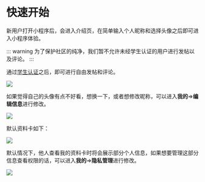 # 快速开始

新用户打开小程序后，会进入介绍页，在简单输入个人昵称和选择头像之后即可进入小程序体验。

::: warning
为了保护社区的纯净，我们暂不允许未经学生认证的用户进行发帖以及评论。
:::

通过[学生认证](./user.md#学生认证)之后，即可进行自由发帖和评论。

![](https://oss.kinda.info/image/202308191733380.PNG)

如果觉得自己的头像有点不好看，想换一下，或者想修改昵称，可以进入**我的**=>**编辑信息**进行修改。

![](https://oss.kinda.info/image/202308192139986.PNG)

默认资料卡如下：

![](https://oss.kinda.info/image/202308191733379.PNG)

默认情况下，他人查看我的资料卡时将会展示部分个人信息，如果想要管理这部分信息查看权限的话，可以进入**我的**=>**隐私管理**进行修改。

![](https://oss.kinda.info/image/202308191733383.PNG)